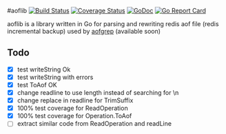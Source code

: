 #aoflib
[![Build Status](https://travis-ci.org/gato/aof.svg?branch=master)](https://travis-ci.org/gato/aof)
[![Coverage Status](https://coveralls.io/repos/gato/aof/badge.svg?branch=master)](https://coveralls.io/r/gato/aof?branch=master)
[![GoDoc](https://godoc.org/github.com/gato/aof?status.svg)](http://godoc.org/github.com/gato/aof)
[![Go Report Card](http://goreportcard.com/badge/gato/aof)](http://goreportcard.com/report/gato/aof)

aoflib is a library written in Go for parsing and rewriting redis aof file (redis incremental backup)
used by [aofgrep](http://github.com/gato/aofgrep) (available soon)

## Todo
- [x] test writeString Ok
- [x] test writeString with errors
- [x] test ToAof OK
- [x] change readline to use length instead of searching for \n
- [x] change replace in readline for TrimSuffix
- [x] 100% test coverage for ReadOperation
- [x] 100% test coverage for Operation.ToAof
- [ ] extract similar code from ReadOperation and readLine